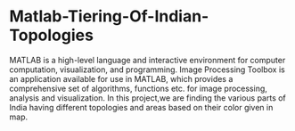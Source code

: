 # Matlab-Tiering-Of-Indian-Topologies
MATLAB is a high-level language and interactive environment for computer computation, visualization, and programming. Image Processing Toolbox is an application available for use in MATLAB, which provides a comprehensive set of algorithms, functions etc. for image processing, analysis and visualization.
In this project,we are finding the various parts of India having different topologies and areas based on their color given in map.
